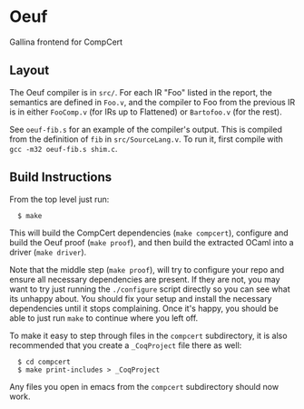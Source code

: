 # Oeuf
Gallina frontend for CompCert


## Layout

The Oeuf compiler is in `src/`.  For each IR "Foo" listed in the report, the
semantics are defined in `Foo.v`, and the compiler to Foo from the previous IR
is in either `FooComp.v` (for IRs up to Flattened) or `Bartofoo.v` (for the
rest).

See `oeuf-fib.s` for an example of the compiler's output.  This is compiled
from the definition of `fib` in `src/SourceLang.v`.  To run it, first compile
with `gcc -m32 oeuf-fib.s shim.c`.


## Build Instructions

From the top level just run:

```
  $ make
```

This will build the CompCert dependencies (`make compcert`), configure and
build the Oeuf proof (`make proof`), and then build the extracted OCaml
into a driver (`make driver`).

Note that the middle step (`make proof`), will try to configure your repo
and ensure all necessary dependencies are present.  If they are not, you
may want to try just running the `./configure` script directly so you can
see what its unhappy about.  You should fix your setup and install the
necessary dependencies until it stops complaining.  Once it's happy, you
should be able to just run `make` to continue where you left off.

To make it easy to step through files in the `compcert` subdirectory, it
is also recommended that you create a `_CoqProject` file there as well:

```
  $ cd compcert
  $ make print-includes > _CoqProject
```

Any files you open in emacs from the `compcert` subdirectory should now work.
